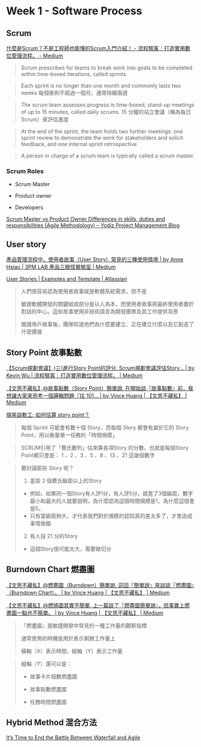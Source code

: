 # Week 1 - Software Process

## Scrum

[什麼是Scrum？不是工程師也能懂的Scrum入門介紹！ - 流程駭客｜打造實用數位管理流程。 - Medium](https://medium.com/doflowy/%E4%BB%80%E9%BA%BC%E6%98%AFscrum-%E4%B8%8D%E6%98%AF%E5%B7%A5%E7%A8%8B%E5%B8%AB%E4%B9%9F%E8%83%BD%E6%87%82%E7%9A%84scrum%E5%85%A5%E9%96%80%E6%95%99%E5%AD%B8-1cc6683575f8)

> Scrum prescribes for teams to break work into goals to be completed within time-boxed iterations, called sprints 

> Each sprint is no longer than one month and commonly lasts two weeks 每個衝刺不超過一個月，通常持續兩週

> The scrum team assesses progress in time-boxed, stand-up meetings of up to 15 minutes, called daily scrums.  15 分鐘的站立會議（稱為每日 Scrum）來評估進度

> At the end of the sprint, the team holds two further meetings: one sprint review to demonstrate the work for stakeholders and solicit feedback, and one internal sprint retrospective

> A person in charge of a scrum team is typically called a scrum master.

### Scrum Roles

- Scrum Master

- Product owner

- Developers

[Scrum Master vs Product Owner Differences in skills, duties and responsibilities (Agile Methodology) – Yodiz Project Management Blog](https://www.yodiz.com/blog/scrum-master-vs-product-owner-differences-in-skills-duties-and-responsibilities-agile-methodology/)

## User story

[產品管理流程中，使用者故事（User Story）常見的三種使用情境 | by Anne Hsiao | 3PM LAB 產品三眼怪實驗室 | Medium](https://medium.com/3pm-lab/3-use-cases-for-writing-effective-user-stories-cd42625fef53)

[User Stories | Examples and Template | Atlassian](https://www.atlassian.com/agile/project-management/user-stories)

> 人們很容易認為使用者故事就是軟體系統需求。但不是
> 
> 敏捷軟體開發的關鍵組成部分是以人為本，而使用者故事將最終使用者置於對話的中心。這些故事使用非技術語言為開發團隊及其工作提供背景
> 
> 閱讀用戶故事後，團隊知道他們為什麼要建立、正在建立什麼以及它創造了什麼價值

## Story Point 故事點數

[【Scrum規劃會議】(三)進行Story Point的評分. Scrum規劃會議評估Story… | by Kevin Wu | 流程駭客｜打造實用數位管理流程。 | Medium](https://medium.com/doflowy/scrum%E8%A6%8F%E5%8A%83%E6%9C%83%E8%AD%B0-%E4%B8%89-%E9%80%B2%E8%A1%8Cstory-point%E7%9A%84%E8%A9%95%E5%88%86-de6c837ee6cc)

[【文思不藏私】@故事點數（Story Point）簡單說. 在開始談『故事點數』前，我想讓大家來思考一個邏輯問題『往 101… | by Vince Huang | 【文思不藏私】 | Medium](https://medium.com/%E6%96%87%E6%80%9D%E4%B8%8D%E8%97%8F%E7%A7%81/%E6%96%87%E6%80%9D%E4%B8%8D%E8%97%8F%E7%A7%81-%E6%95%85%E4%BA%8B%E9%BB%9E%E6%95%B8-story-point-%E7%B0%A1%E5%96%AE%E8%AA%AA-8edd7f48d1a6)

[搞笑談軟工: 如何估算 story point？](https://teddy-chen-tw.blogspot.com/2010/05/story-point.html)

> 每個 Sprint 可能會有數十個 Story，而每個 Story 都會有屬於它的 Story Point，用以衡量單一任務的「時間規模」

> SCRUM引用了「費氏數列」估來算各項Story 的分數。也就是每個Story Point都只會是： 1 、2 、3 、5 、8 、13 、21 這幾個數字

> 要討論那些 Story 呢？
> 
> 1. 差距 3 個費氏級距以上的Story
>   - 例如，如果同一個Story有人評1分，有人評5分，就差了3個級距，數字最小和最大的人就要說明，為什麼認為這個時間規模是1，為什麼這個會是5。
>   - 只有當級距夠大，才代表我們對於規模的認知真的差太多了，才會造成事情做錯
> 
> 2. 有人投 21 分的Story
>   - 這個Story很可能太大，需要做切分

## Burndown Chart 燃盡圖

[【文思不藏私】@燃盡圖（Burndown）簡單說. 這回『簡單說』來談談『燃盡圖』（Burndown Chart）。 | by Vince Huang | 【文思不藏私】 | Medium](https://medium.com/%E6%96%87%E6%80%9D%E4%B8%8D%E8%97%8F%E7%A7%81/%E6%96%87%E6%80%9D%E4%B8%8D%E8%97%8F%E7%A7%81-%E7%87%83%E7%9B%A1%E5%9C%96%E7%B0%A1%E5%96%AE%E8%AA%AA-29628f3570be)

[【文思不藏私】@燃燒圖其實不簡單. 上一篇談了『燃盡圖簡單說』，但事實上燃盡圖一點也不簡單。 | by Vince Huang | 【文思不藏私】 | Medium](https://medium.com/%E6%96%87%E6%80%9D%E4%B8%8D%E8%97%8F%E7%A7%81/%E6%96%87%E6%80%9D%E4%B8%8D%E8%97%8F%E7%A7%81-%E7%87%83%E7%9B%A1%E5%9C%96%E4%B8%8D%E7%B0%A1%E5%96%AE-8c55f1a1133f)

> 『燃盡圖』是敏捷開發中常見的一種工作量的觀察指標
> 
> 通常使用的時機是用於表示剩餘工作量上
> 
> 橫軸（X）表示時間，縱軸（Y）表示工作量

> 縱軸（Y）還可以是：
> 
> - 故事卡片個數燃盡圖
> 
> - 故事點數燃盡圖
> 
> - 任務時間燃盡圖

## Hybrid Method 混合方法

[It’s Time to End the Battle Between Waterfall and Agile](https://hbr.org/2023/10/its-time-to-end-the-battle-between-waterfall-and-agile)

